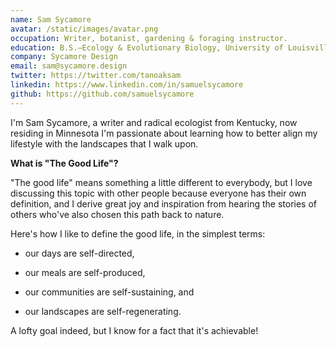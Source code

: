 ```yaml
---
name: Sam Sycamore
avatar: /static/images/avatar.png
occupation: Writer, botanist, gardening & foraging instructor.
education: B.S.—Ecology & Evolutionary Biology, University of Louisville, 2012.
company: Sycamore Design
email: sam@sycamore.design
twitter: https://twitter.com/tanoaksam
linkedin: https://www.linkedin.com/in/samuelsycamore
github: https://github.com/samuelsycamore
---
```


I'm Sam Sycamore, a writer and radical ecologist from Kentucky, now residing in Minnesota I'm passionate about learning how to better align my lifestyle with the landscapes that I walk upon.

**What is "The Good Life"?**

"The good life" means something a little different to everybody, but I love discussing this topic with other people because everyone has their own definition, and I derive great joy and inspiration from hearing the stories of others who've also chosen this path back to nature.

Here's how I like to define the good life, in the simplest terms:

- our days are self-directed,

- our meals are self-produced,

- our communities are self-sustaining, and

- our landscapes are self-regenerating.

A lofty goal indeed, but I know for a fact that it's achievable!
